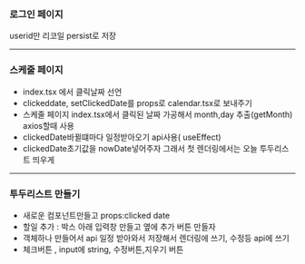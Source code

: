 ### 로그인 페이지

userid만 리코일 persist로 저장

---

### 스케줄 페이지

-   index.tsx 에서 클릭날짜 선언
-   clickeddate, setClickedDate를 props로 calendar.tsx로 보내주기
-   스케줄 페이지 index.tsx에서 클릭된 날짜 가공해서 month,day 추출(getMonth) axios할때 사용
-   clickedDate바뀔떄마다 일정받아오기 api사용( useEffect)
-   clickedDate초기값을 nowDate넣어주자 그래서 첫 렌더링에서는 오늘 투두리스트 띄우게

---

### 투두리스트 만들기

-   새로운 컴포넌트만들고 props:clicked date
-   할일 추가 : 박스 아래 입력창 만들고 옆에 추가 버튼 만들자
-   객체하나 만들어서 api 일정 받아와서 저장해서 렌더링에 쓰기, 수정등 api에 쓰기
-   체크버튼 , input에 string, 수정버튼,지우기 버튼
